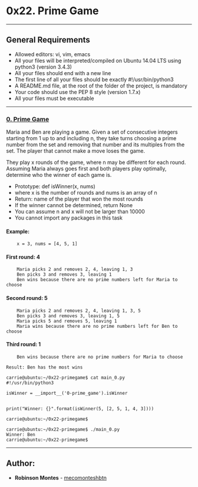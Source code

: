 # 0x22. Prime Game

---
## General Requirements
-    Allowed editors: vi, vim, emacs
-    All your files will be interpreted/compiled on Ubuntu 14.04 LTS using python3 (version 3.4.3)
-    All your files should end with a new line
-    The first line of all your files should be exactly #!/usr/bin/python3
-    A README.md file, at the root of the folder of the project, is mandatory
-    Your code should use the PEP 8 style (version 1.7.x)
-    All your files must be executable

---
### [0. Prime Game](./0-prime_game.py)
Maria and Ben are playing a game. Given a set of consecutive integers starting from 1 up to and including n, they take turns choosing a prime number from the set and removing that number and its multiples from the set. The player that cannot make a move loses the game.

They play x rounds of the game, where n may be different for each round. Assuming Maria always goes first and both players play optimally, determine who the winner of each game is.

-    Prototype: def isWinner(x, nums)
-    where x is the number of rounds and nums is an array of n
-    Return: name of the player that won the most rounds
-    If the winner cannot be determined, return None
-    You can assume n and x will not be larger than 10000
-    You cannot import any packages in this task

#### Example:
```
    x = 3, nums = [4, 5, 1]
```

#### First round: 4
```
    Maria picks 2 and removes 2, 4, leaving 1, 3
    Ben picks 3 and removes 3, leaving 1
    Ben wins because there are no prime numbers left for Maria to choose
```
#### Second round: 5
```
    Maria picks 2 and removes 2, 4, leaving 1, 3, 5
    Ben picks 3 and removes 3, leaving 1, 5
    Maria picks 5 and removes 5, leaving 1
    Maria wins because there are no prime numbers left for Ben to choose
```
#### Third round: 1
```
    Ben wins because there are no prime numbers for Maria to choose

Result: Ben has the most wins
```
```
carrie@ubuntu:~/0x22-primegame$ cat main_0.py
#!/usr/bin/python3

isWinner = __import__('0-prime_game').isWinner


print("Winner: {}".format(isWinner(5, [2, 5, 1, 4, 3])))

carrie@ubuntu:~/0x22-primegame$

carrie@ubuntu:~/0x22-primegame$ ./main_0.py
Winner: Ben
carrie@ubuntu:~/0x22-primegame$
```

---
## Author:

* **Robinson Montes** - [mecomonteshbtn](https://github.com/mecomontes)
